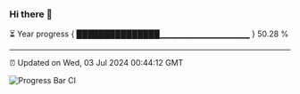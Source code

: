 ### Hi there 👋

⏳ Year progress { ███████████████▁▁▁▁▁▁▁▁▁▁▁▁▁▁▁ } 50.28 %

---

⏰ Updated on Wed, 03 Jul 2024 00:44:12 GMT

![Progress Bar CI](https://github.com/code-lakshay/GitHub-Actions-Demo/workflows/Progress%20Bar%20CI/badge.svg)
